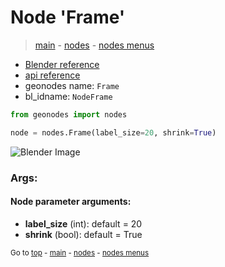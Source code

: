 # Node 'Frame'

> [main](../structure.md) - [nodes](nodes.md) - [nodes menus](nodes_menus.md)

- [Blender reference](https://docs.blender.org/manual/en/latest/modeling/geometry_nodes/r.html)
- [api reference](https://docs.blender.org/api/current/bpy.types.NodeFrame.html)
- geonodes name: `Frame`
- bl_idname: `NodeFrame`

```python
from geonodes import nodes

node = nodes.Frame(label_size=20, shrink=True)
```

![Blender Image](https://docs.blender.org/manual/en/latest/_images/node-types_NodeFrame.webp)

### Args:

#### Node parameter arguments:

- **label_size** (int): default = 20
- **shrink** (bool): default = True

<sub>Go to [top](#node-Frame) - [main](../structure.md) - [nodes](nodes.md) - [nodes menus](nodes_menus.md)</sub>

